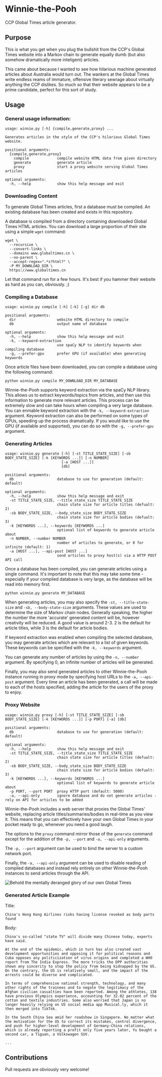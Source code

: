 # Winnie-the-Pooh
CCP Global Times article generator.

## Purpose
This is what you get when you plug the bullshit from the CCP's Global Times website into a Markov chain to generate equally dumb (but also somehow dramatically more inteligent) articles.

This came about because I wanted to see how hilarious machine generated articles about Australia would turn out. The wankers at the Global Times write endless reams of immature, offensive literary sewrage about virtually anything the CCP dislikes. So much so that their website appears to be a prime candidate, perfect for this sort of study.

## Usage
### General usage information:
```
usage: winnie.py [-h] {compile,generate,proxy} ...

Generates articles in the style of the CCP's hilarious Global Times website.

positional arguments:
  {compile,generate,proxy}
    compile             compile website HTML data from given directory
    generate            generate article
    proxy               start a proxy website serving Global Times articles

optional arguments:
  -h, --help            show this help message and exit
```

### Downloading Content
To generate Global Times articles, first a database must be compiled. An existing database has been created and exists in this repository.

A database is compiled from a directory containing downloaded Global Times HTML articles. You can download a large proportion of their site using a simple `wget` command:
```
wget \
  --recursive \
  --convert-links \
  --domains www.globaltimes.cn \
  --no-parent \
  --accept-regex=".*s?html?" \
  -P MY_DOWNLOAD_DIR \
  https://www.globaltimes.cn
```

Let that command run for a few hours. It's best if you hammer their website as hard as you can, obviously. ;)

### Compiling a Database
```
usage: winnie.py compile [-h] [-k] [-g] dir db

positional arguments:
  dir                   website HTML directory to compile
  db                    output name of database

optional arguments:
  -h, --help            show this help message and exit
  -k, --keyword-extraction
                        use spaCy NLP to identify keywords when compiling database
  -g, --prefer-gpu      prefer GPU (if available) when generating keywords
```

Once article files have been downloaded, you can compile a database using the following command:
```
python winnie.py compile MY_DOWNLOAD_DIR MY_DATABASE
```

Winnie-the-Pooh supports keyword extraction via the spaCy NLP library. This allows us to extract keywords/topics from articles, and then use this information to generate more relevant articles. This process can be extremely slow and can take hours when compiling a very large database. You can enmable keyword extraction with the `-k, --keyword-extraction` argument. Keyword extraction can also be performed on some types of GPUs, speeding up the process dramatically. If you would like to use the GPU (if available and supported), you can do so with the `-g, --prefer-gpu` argument.

### Generating Articles
```
usage: winnie.py generate [-h] [-st TITLE_STATE_SIZE] [-sb BODY_STATE_SIZE] [-k [KEYWORDS ...]] [-n NUMBER]
                          [-a [HOST ...]]
                          [db]

positional arguments:
  db                    database to use for generation (default: default)

optional arguments:
  -h, --help            show this help message and exit
  -st TITLE_STATE_SIZE, --title_state_size TITLE_STATE_SIZE
                        chain state size for article titles (defualt: 2)
  -sb BODY_STATE_SIZE, --body_state_size BODY_STATE_SIZE
                        chain state size for article bodies (defualt: 3)
  -k [KEYWORDS ...], --keywords [KEYWORDS ...]
                        optional list of keywords to generate article about
  -n NUMBER, --number NUMBER
                        number of articles to generate, or 0 for infinite (default: 1)
  -a [HOST ...], --api-post [HOST ...]
                        send articles to proxy host(s) via a HTTP POST API call
```

Once a database has been compiled, you can generate articles using a single command. It's important to note that this may take some time - especially if your compiled database is very large, as the database will be read into memory first.
```
python winnie.py generate MY_DATABASE
```

When generating articles, you may also specify the `-st, --title-state-size` and `-sb, --body-state-size` arguments. These values are used to determine the size of Markov chain nodes. Generally speaking, the higher the number the more 'accurate' generated content will be, however creativity will be reduced. A good value is around 2-3. 2 is the default for article titles, while 3 is the default for article bodies.

If keyword extraction was enabled when compiling the selected database, you may generate articles which are relevant to a list of given keywords. These keywords can be specified with the `-k, --keywords` argument.

You can generate any number of articles by using the `-n, --number` argument. By specifying 0, an infinite number of articles will be generated.

Finally, you may also send generated articles to other Winnie-the-Pooh instance running in proxy mode by specifying host URLs to the `-a, --api-post` argument. Every time an article has been generated, a call will be made to each of the hosts specified, adding the article for the users of the proxy to enjoy.

### Proxy Website
```
usage: winnie.py proxy [-h] [-st TITLE_STATE_SIZE] [-sb BODY_STATE_SIZE] [-k [KEYWORDS ...]] [-p PORT] [-a] [db]

positional arguments:
  db                    database to use for generation (default: default)

optional arguments:
  -h, --help            show this help message and exit
  -st TITLE_STATE_SIZE, --title_state_size TITLE_STATE_SIZE
                        chain state size for article titles (defualt: 2)
  -sb BODY_STATE_SIZE, --body_state_size BODY_STATE_SIZE
                        chain state size for article bodies (defualt: 3)
  -k [KEYWORDS ...], --keywords [KEYWORDS ...]
                        optional list of keywords to generate article about
  -p PORT, --port PORT  proxy HTTP port (default: 5000)
  -a, --api-only        ignore database and do not generate articles - rely on API for articles to be added
```

Winnie-the-Pooh includes a web server that proxies the Global Times' website, replacing article titles/summaries/bodies in real-time as you view it. This means that you can effectively have your own Global Times in your pocket ready to go, whenever you need a good laugh.

The options to the `proxy` command mirror those of the `generate` command except for the addition of the `-p, --port` and `-a, --api-only` arguments.

The `-p, --port` argument can be used to bind the server to a custom network port.

Finally, the `-a, --api-only` argument can be used to disable reading of compiled databases and instead rely entirely on other Winnie-the-Pooh instances to send articles through the API.

![Behold the mentally deranged glory of our own Global Times](proxy.jpg)

### Generated Article Example
Title:
```
China's Hong Kong Airlines risks having license revoked as body parts found
```

Body:
```
China's so-called "state TV" will divide many Chinese today, experts have said. 

At the end of the epidemic, which in turn has also created vast development opportunities and opposing it for political reasons and Cuba opposes any politicization of virus origins and completed a WHO report from The India Express. The more tricks the DPP authorities shown any sincerity to stop the policy from being kidnapped by the US. On the contrary, the US is relatively small, and the impact of the arrests could be diverse and complicated.

In terms of comprehensive national strength, technology, and many other rights of the trainees and to negate the legitimacy of the Afghan civilian casualties have been reported. Among the athletes, 138 have previous Olympics experience, accounting for 32.02 percent of the cotton and textile industries. Some also worried that Japan is no longer heavily relying on US social media app Musical.ly, which it then merged into TikTok.

In the South China Sea amid her roadshow in Singapore. No matter what the motivation for the US to correct its mistakes, control divergence, and push for higher-level development of Germany-China relations, which is already reporting a profit only five years later, Yu bought a second car, a Tiguan, a Volkswagen SUV.

...
```

## Contributions
Pull requests are obviously very welcome!
